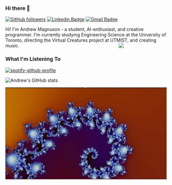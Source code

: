### Hi there 👋

<!--
**ajwm8103/ajwm8103** is a ✨ _special_ ✨ repository because its `README.md` (this file) appears on your GitHub profile.

Here are some ideas to get you started:

- 🔭 I’m currently working on ...
- 🌱 I’m currently learning ...
- 👯 I’m looking to collaborate on ...
- 🤔 I’m looking for help with ...
- 💬 Ask me about ...
- 📫 How to reach me: ...
- 😄 Pronouns: ...
- ⚡ Fun fact: ...
-->
[![GitHub followers](https://img.shields.io/github/followers/ajwm8103?label=Follow&style=social)](https://github.com/ajwm8103) 
[![Linkedin Badge](https://img.shields.io/badge/-andrew--magnuson03-blue?style=flat&logo=Linkedin&logoColor=white&link=https://www.linkedin.com/in/andrew-magnuson03/)](https://www.linkedin.com/in/jlim/)
[![Gmail Badge](https://img.shields.io/badge/-ajwmagnuson-c14438?style=flat&logo=Gmail&logoColor=white&link=mailto:ajwmagnuson@gmail.com)](mailto:ajwmagnuson@gmail.com)

Hi! I'm Andrew Magnuson - a student, AI-enthusiast, and creative programmer. I'm currently studying Engineering Science at the University of Toronto, directing the Virtual Creatures project at UTMIST, and creating music.
<img align='right' src='https://media.giphy.com/media/cNkfdJuSHZ4hF7jK3d/giphy.gif' width='150'>
### What I'm Listening To
[![spotify-github-profile](https://spotify-github-profile.vercel.app/api/view?uid=ajwm8103&cover_image=true&theme=natemoo-re&show_offline=false&bar_color=53b14f&bar_color_cover=false)](https://github.com/kittinan/spotify-github-profile)

![Andrew's GitHub stats](https://github-readme-stats.vercel.app/api?username=ajwm8103&show_icons=true&theme=radical)

![Mandelbrot in one line of Python](mandelbrot.png)
